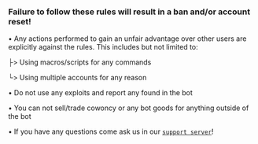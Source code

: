 ### Failure to follow these rules will result in a ban and/or account reset!

• Any actions performed to gain an unfair advantage over other users are explicitly against the rules. This includes but not limited to:

├> Using macros/scripts for any commands

└> Using multiple accounts for any reason


• Do not use any exploits and report any found in the bot


• You can not sell/trade cowoncy or any bot goods for anything outside of the bot


• If you have any questions come ask us in our [`support server`](https://discord.gg/8MdVe6NgVy)!